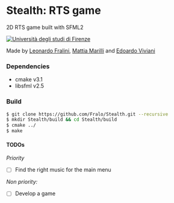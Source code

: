 # Stealth: RTS game
2D RTS game built with SFML2

[![Università degli studi di Firenze](https://i.imgur.com/1NmBfH0.png)](https://ingegneria.unifi.it)

Made by [Leonardo Fralini](https://github.com/Fralo), [Mattia Marilli](https://github.com/mattiamarilli) and [Edoardo Viviani](https://github.com/vivedo)

### Dependencies
 - cmake v3.1
 - libsfml v2.5

### Build
```sh
$ git clone https://github.com/Fralo/Stealth.git --recursive
$ mkdir Stealth/build && cd Stealth/build
$ cmake ../
$ make
```

#### TODOs
*Priority*
 - [ ] Find the right music for the main menu
 
*Non priority:*
 - [ ] Develop a game